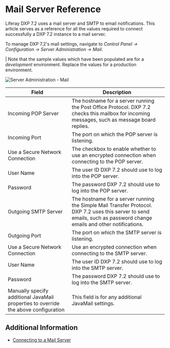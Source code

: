 # Mail Server Reference

Liferay DXP 7.2 uses a mail server and SMTP to email notifications. This article serves as a reference for all the values required to connect successfully a DXP 7.2 instance to a mail server.

To manage DXP 7.2's mail settings, navigate to *Control Panel &rarr; Configuration &rarr; Server Administration &rarr; Mail*.

| Note that the sample values which have been populated are for a _development_ environment. Replace the values for a production environment.

![Server Administration - Mail](./mail-server-reference/images/01.png)

| Field | Description |
| --- | --- |
| Incoming POP Server | The hostname for a server running the Post Office Protocol. DXP 7.2 checks this mailbox for incoming messages, such as message board replies. |
| Incoming Port | The port on which the POP server is listening. |
| Use a Secure Network Connection | The checkbox to enable whether to use an encrypted connection when connecting to the POP server. |
| User Name | The user ID DXP 7.2 should use to log into the POP server. |
| Password | The password DXP 7.2 should use to log into the POP server. |
| Outgoing SMTP Server | The hostname for a server running the Simple Mail Transfer Protocol. DXP 7.2 uses this server to send emails, such as password change emails and other notifications. |
| Outgoing Port | The port on which the SMTP server is listening. |
| Use a Secure Network Connection | Use an encrypted connection when connecting to the SMTP server. |
| User Name | The user ID DXP 7.2 should use to log into the SMTP server. |
| Password | The password DXP 7.2 should use to log into the SMTP server. |
| Manually specify additional JavaMail properties to override the above configuration| This field is for any additional JavaMail settings. |

## Additional Information

* [Connecting to a Mail Server](../02-setting-up-liferay-dxp/connecting-to-a-mail-server.md)
